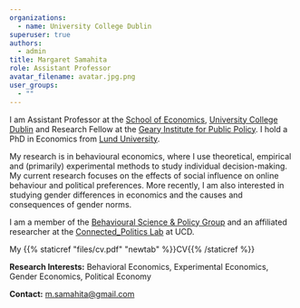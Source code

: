 ```yaml
---
organizations:
  - name: University College Dublin
superuser: true
authors:
  - admin
title: Margaret Samahita
role: Assistant Professor
avatar_filename: avatar.jpg.png
user_groups:
  - ""
---
```

I am Assistant Professor at the [School of Economics](https://www.ucd.ie/economics/), [University College Dublin](https://www.ucd.ie/) and Research Fellow at the [Geary Institute for Public Policy](https://www.ucd.ie/geary/). I hold a PhD in Economics from [Lund University](https://nek.lu.se/en).

My research is in behavioural economics, where I use theoretical, empirical and (primarily) experimental methods to study individual decision-making. My current research focuses on the effects of social influence on online behaviour and political preferences. More recently, I am also interested in studying gender differences in economics and the causes and consequences of gender norms.

<!-- In particular, I focus on the effects of social norms, social influence, self-image, social image, emotions and self-control. More recently, I am also interested in studying online political behaviour and how information shapes political preferences. -->

I am a member of the [Behavioural Science & Policy Group](https://bsp.ucd.ie/) and an affiliated researcher at the [Connected_Politics Lab](https://www.ucd.ie/connected_politics/) at UCD.

My {{% staticref "files/cv.pdf" "newtab" %}}CV{{% /staticref %}}

**Research Interests:** Behavioral Economics, Experimental Economics, Gender Economics, Political Economy

**Contact:** [m.samahita@gmail.com](mailto:m.samahita@gmail.com)

<!-- **New:** I am currently recruiting a Postdoc in Energy, Behavioural and Experimental Economics, details [here](https://www.aplitrak.com/?adid=ZS5rYXRzb3VyaS4wNzg5NC45OTA4QHVuaWNkdWJsaW4uYXBsaXRyYWsuY29t). -->

<!--**New:** I am currently recruiting a PhD student for an externally funded project, details {{% staticref "files/offshore.pdf" "newtab" %}}here{{% /staticref %}}.-->

